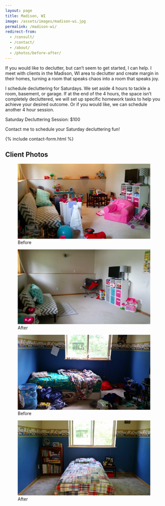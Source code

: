 ```yaml
---
layout: page
title: Madison, WI
image: /assets/images/madison-wi.jpg
permalink: /madison-wi/
redirect-from:
  - /consult/
  - /contact/
  - /about/
  - /photos/before-after/
---
```


If you would like to declutter, but can’t seem to get started, I can help. I meet with clients in the Madison, WI area to declutter and create margin in their homes, turning a room that speaks chaos into a room that speaks joy.

I schedule decluttering for Saturdays. We set aside 4 hours to tackle a room, basement, or garage. If at the end of the 4 hours, the space isn’t completely decluttered, we will set up specific homework tasks to help you achieve your desired	outcome. Or if you would like, we can schedule another 4 hour session.

Saturday Decluttering Session: $100

Contact me to schedule your Saturday decluttering fun!

{% include contact-form.html %}

## Client Photos

<div class="image-set image-set--vertical">
  <figure>
    <img src="/assets/images/photo-pages/before-after/toys-before.jpg">
    <figcaption>Before</figcaption>
  </figure>
  <figure>  
    <img src="/assets/images/photo-pages/before-after/toys-after.jpg">
    <figcaption>After</figcaption>
  </figure>
</div>

<div class="image-set image-set--vertical">
  <figure>
    <img src="/assets/images/photo-pages/before-after/boys-room-bed-before.jpg">
    <figcaption>Before</figcaption>
  </figure>
  <figure>  
    <img src="/assets/images/photo-pages/before-after/boys-room-bed-after.jpg">
    <figcaption>After</figcaption>
  </figure>
</div>
